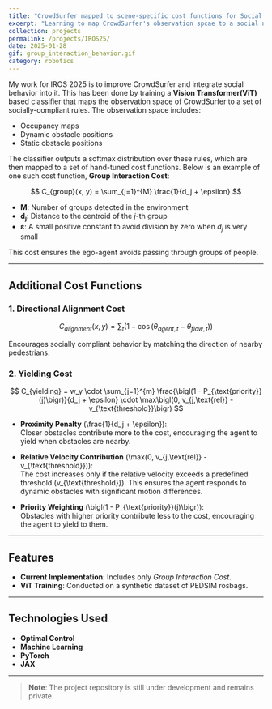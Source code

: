 ```yaml
---
title: "CrowdSurfer mapped to scene-specific cost functions for Social Navigation"
excerpt: "Learning to map CrowdSurfer's observation spcae to a social navigation rule set"
collection: projects
permalink: /projects/IROS25/
date: 2025-01-28
gif: group_interaction_behavior.gif
category: robotics
---
```


My work for IROS 2025 is to improve CrowdSurfer and integrate social behavior into it. This has been done by training a **Vision Transformer(ViT)** based classifier that maps the observation space of CrowdSurfer to a set of socially-compliant rules. The observation space includes:
 
- Occupancy maps  
- Dynamic obstacle positions  
- Static obstacle positions

The classifier outputs a softmax distribution over these rules, which are then mapped to a set of hand-tuned cost functions. Below is an example of one such cost function, **Group Interaction Cost**:

$$
C_{group}(x, y) = \sum_{j=1}^{M} \frac{1}{d_j + \epsilon}
$$

- **M**: Number of groups detected in the environment  
- **d<sub>j</sub>**: Distance to the centroid of the *j*-th group  
- **ε**: A small positive constant to avoid division by zero when *d<sub>j</sub>* is very small  

This cost ensures the ego-agent avoids passing through groups of people.

---

## Additional Cost Functions

### 1. Directional Alignment Cost

$$
C_{alignment}(x, y) = \sum_{t} \left( 1 - \cos\bigl(\theta_{agent,t} - \theta_{flow,t}\bigr) \right)
$$

Encourages socially compliant behavior by matching the direction of nearby pedestrians.

### 2. Yielding Cost

$$
C_{yielding} 
= w_y \cdot \sum_{j=1}^{m} \frac{\bigl(1 - P_{\text{priority}}(j)\bigr)}{d_j + \epsilon} 
\cdot \max\bigl(0, v_{j,\text{rel}} - v_{\text{threshold}}\bigr)
$$

- **Proximity Penalty** \(\frac{1}{d_j + \epsilon}\):  
  Closer obstacles contribute more to the cost, encouraging the agent to yield when obstacles are nearby.

- **Relative Velocity Contribution** \(\max(0, v_{j,\text{rel}} - v_{\text{threshold}})\):  
  The cost increases only if the relative velocity exceeds a predefined threshold \(v_{\text{threshold}}\). This ensures the agent responds to dynamic obstacles with significant motion differences.

- **Priority Weighting** \(\bigl(1 - P_{\text{priority}}(j)\bigr)\):  
  Obstacles with higher priority contribute less to the cost, encouraging the agent to yield to them.

---

## Features

- **Current Implementation**: Includes only *Group Interaction Cost*.  
- **ViT Training**: Conducted on a synthetic dataset of PEDSIM rosbags.

---

## Technologies Used

- **Optimal Control**  
- **Machine Learning**  
- **PyTorch**  
- **JAX**

---

> **Note**: The project repository is still under development and remains private.